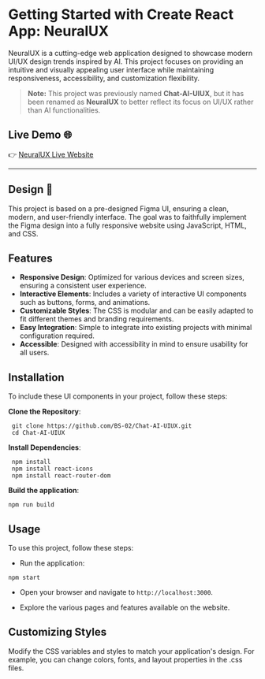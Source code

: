 # Getting Started with Create React App: NeuralUX

NeuralUX is a cutting-edge web application designed to showcase modern UI/UX design trends inspired by AI. This project focuses on providing an intuitive and visually appealing user interface while maintaining responsiveness, accessibility, and customization flexibility.

> **Note:** This project was previously named **Chat-AI-UIUX**, but it has been renamed as **NeuralUX** to better reflect its focus on UI/UX rather than AI functionalities.

## **Live Demo 🌐**
👉 [NeuralUX Live Website](https://neuralux.netlify.app)

----

## Design 🎨
This project is based on a pre-designed Figma UI, ensuring a clean, modern, and user-friendly interface. The goal was to faithfully implement the Figma design into a fully responsive website using JavaScript, HTML, and CSS.

## Features
- **Responsive Design**: Optimized for various devices and screen sizes, ensuring a consistent user experience.
- **Interactive Elements**: Includes a variety of interactive UI components such as buttons, forms, and animations.
- **Customizable Styles**: The CSS is modular and can be easily adapted to fit different themes and branding requirements.
- **Easy Integration**: Simple to integrate into existing projects with minimal configuration required.
- **Accessible**: Designed with accessibility in mind to ensure usability for all users.

## Installation
To include these UI components in your project, follow these steps:

**Clone the Repository**:
```
 git clone https://github.com/BS-02/Chat-AI-UIUX.git
 cd Chat-AI-UIUX
```
  
**Install Dependencies**:
```
 npm install 
 npm install react-icons
 npm install react-router-dom
```

**Build the application**:
```
npm run build
```

## Usage
To use this project, follow these steps:

- Run the application:
```
npm start
```
- Open your browser and navigate to `http://localhost:3000`.

- Explore the various pages and features available on the website.

## Customizing Styles
Modify the CSS variables and styles to match your application's design. For example, you can change colors, fonts, and layout properties in the .css files.
